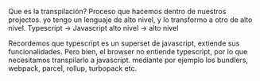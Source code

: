 Que es la transpilación?
Proceso que hacemos dentro de nuestros projectos.
yo tengo un lenguaje de alto nivel, y lo transformo a otro de alto nivel.
Typescript -> Javascript
alto nivel -> alto nivel

Recordemos que typescript es un superset de javascript, extiende sus funcionalidades.
Pero bien, el browser no entiende typescript, por lo que necesitamos transpilarlo a javascript.
mediante por ejemplo los bundlers, webpack, parcel, rollup, turbopack etc.